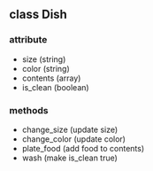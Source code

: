 ## class Dish

### attribute
* size (string)
* color (string)
* contents (array)
* is_clean (boolean)

### methods
* change_size (update size)
* change_color (update color)
* plate_food (add food to contents)
* wash (make is_clean true)
